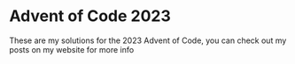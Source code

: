 # Advent of Code 2023

These are my solutions for the 2023 Advent of Code, you can check out my posts on my website for more info
